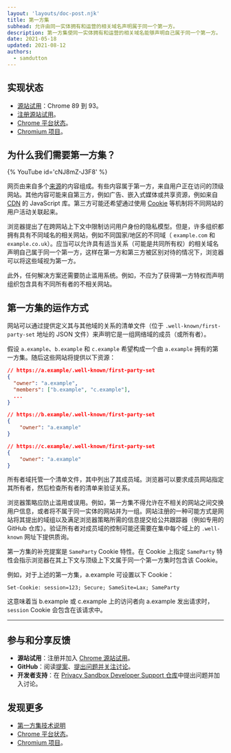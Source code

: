 ```yaml
---
layout: 'layouts/doc-post.njk'
title: 第一方集
subhead: 允许由同一实体拥有和运营的相关域名声明属于同一个第一方。
description: 第一方集使同一实体拥有和运营的相关域名能够声明自己属于同一个第一方。
date: 2021-05-18
updated: 2021-08-12
authors:
  - samdutton
---
```


<!--lint disable no-smart-quotes-->

## 实现状态

- [源站试用](/docs/web-platform/origin-trials/)：Chrome 89 到 93。
- [注册源站试用](/origintrials/#/view_trial/988540118207823873)。
- [Chrome 平台状态](https://chromestatus.com/feature/5640066519007232)。
- [Chromium 项目](https://www.chromium.org/updates/first-party-sets)。

## 为什么我们需要第一方集？

{% YouTube id='cNJ8mZ-J3F8' %}

网页由来自多个[来源](/docs/privacy-sandbox/glossary#origin)的内容组成。有些内容属于第一方，来自用户正在访问的顶级网站。其他内容可能来自第三方，例如广告、嵌入式媒体或共享资源，例如来自 [CDN](https://www.cloudflare.com/en-gb/learning/cdn/what-is-a-cdn/) 的 JavaScript 库。第三方可能还希望通过使用 [Cookie](/docs/privacy-sandbox/glossary#origin) 等机制将不同网站的用户活动关联起来。

浏览器提出了在跨网站上下文中限制访问用户身份的隐私模型。但是，许多组织都拥有具有不同域名的相关网站，例如不同国家/地区的不同域（ `example.com` 和 `example.co.uk`）。应当可以允许具有适当关系（可能是共同所有权）的相关域名声明自己属于同一个第一方，这样在第一方和第三方被区别对待的情况下，浏览器可以将这些域视为第一方。

此外，任何解决方案还需要防止滥用系统。例如，不应为了获得第一方特权而声明组织包含具有不同所有者的不相关网站。

## 第一方集的运作方式

网站可以通过提供定义其与其他域的关系的清单文件（位于 `.well-known/first-party-set` 地址的 JSON 文件）来声明它是一组网络域的成员（或所有者）。

假设 `a.example`、`b.example` 和 `c.example` 希望构成一个由 `a.example` 拥有的第一方集。随后这些网站将提供以下资源：

```json
// https://a.example/.well-known/first-party-set
{
  "owner": "a.example",
  "members": ["b.example", "c.example"],
  ...
}

// https://b.example/.well-known/first-party-set
{
	"owner": "a.example"
}

// https://c.example/.well-known/first-party-set
{
	"owner": "a.example"
}
```

所有者域托管一个清单文件，其中列出了其成员域。浏览器可以要求成员网站指定其所有者，然后检查所有者的清单来验证关系。

浏览器策略应防止滥用或误用。例如，第一方集不得允许在不相关的网站之间交换用户信息，或者将不属于同一实体的网站并为一组。网站注册的一种可能方式是网站将其提出的域组以及满足浏览器策略所需的信息提交给公共跟踪器（例如专用的 GitHub 仓库）。验证所有者对成员域的控制可能还需要在集中每个域上的 `.well-known` 网址下提供质询。

第一方集的补充提案是 `SameParty` Cookie 特性。在 Cookie 上指定 `SameParty` 特性会指示浏览器在其上下文与顶级上下文属于同一个第一方集时包含该 Cookie。

例如，对于上述的第一方集，a.example 可设置以下 Cookie：

`Set-Cookie: session=123; Secure; SameSite=Lax; SameParty`

这意味着当 b.example 或 c.example 上的访问者向 a.example 发出请求时，`session` Cookie 会包含在该请求中。

---

## 参与和分享反馈

- **源站试用**：注册并加入 [Chrome 源站试用](/origintrials/#/view_trial/988540118207823873)。
- **GitHub**：阅读[提案](https://github.com/privacycg/first-party-sets)、[提出问题并关注讨论](https://github.com/privacycg/first-party-sets/issues)。
- **开发者支持**：在 [Privacy Sandbox Developer Support 仓库](https://github.com/GoogleChromeLabs/privacy-sandbox-dev-support)中提出问题并加入讨论。

## 发现更多

- [第一方集技术说明](https://github.com/privacycg/first-party-sets)
- [Chrome 平台状态](https://chromestatus.com/feature/5640066519007232)。
- [Chromium 项目](https://www.chromium.org/updates/first-party-sets)。
